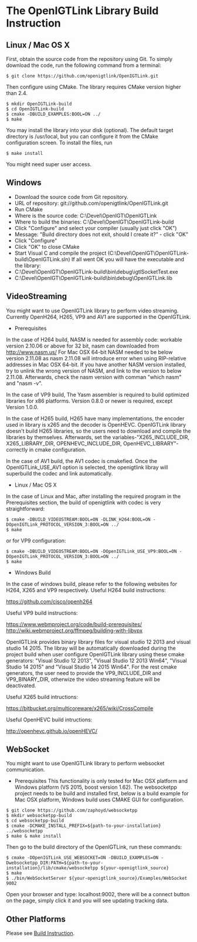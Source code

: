 The OpenIGTLink Library Build Instruction
=========================================

Linux / Mac OS X
----------------

First, obtain the source code from the repository using Git. To simply download
the code, run the following command from a terminal:

~~~~
$ git clone https://github.com/openigtlink/OpenIGTLink.git
~~~~

Then configure using CMake. The library requires CMake version higher than 2.4.

~~~~
$ mkdir OpenIGTLink-build
$ cd OpenIGTLink-build
$ cmake -DBUILD_EXAMPLES:BOOL=ON ../
$ make
~~~~

You may install the library into your disk (optional). The default target
directory is /usr/local, but you can configure it from the CMake configuration
screen. To install the files, run

~~~~
$ make install
~~~~

You might need super user access.

Windows
-------
* Download the source code from Git repository.
* URL of repository: git://github.com/openigtlink/OpenIGTLink.git
* Run CMake
* Where is the source code: C:\Devel\OpenIGT\OpenIGTLink
* Where to build the binaries: C:\Devel\OpenIGT\OpenIGTLink-build
* Click "Configure" and select your compiler (usually just click "OK")
* Message: "Build directory does not exit, should I create it?" - click "OK"
* Click "Configure"
* Click "OK" to close CMake
* Start Visual C and compile the project (C:\Devel\OpenIGT\OpenIGTLink-build\OpenIGTLink.sln)
If all went OK you will have the executable and the library:
* C:\Devel\OpenIGT\OpenIGTLink-build\bin\debug\igtlSocketTest.exe
* C:\Devel\OpenIGT\OpenIGTLink-build\bin\debug\OpenIGTLink.lib

VideoStreaming
---------------
You might want to use OpenIGTLink library to perform video streaming. Currently OpenH264, H265, VP9 and AV1 are supported in the OpenIGTLink.

* Prerequisites

In the case of H264 build, NASM is needed for assembly code: workable version 2.10.06 or above for 32 bit, nasm can downloaded from http://www.nasm.us/ 
For Mac OSX 64-bit NASM needed to be below version 2.11.08 as nasm 2.11.08 
will introduce error when using RIP-relative addresses in Mac OSX 64-bit. If you have another NASM version installed, try to unlink the wrong version of NASM, 
and link to the version to below 2.11.08. Afterwards, check the nasm version with comman "which nasm" and "nasm -v".

In the case of VP9 build, The Yasm assembler is required to build optimized libraries for x86 platforms. 
Version 0.8.0 or newer is required, except Version 1.0.0.

In the case of H265 build, H265 have many implementations, the encoder used in library is x265 and the decoder is OpenHEVC.
OpenIGTLink library doesn't build H265 libraries, so the users need to download and compile the libraries by themselves. 
Afterwards, set the variables-"X265_INCLUDE_DIR, X265_LIBRARY_DIR, OPENHEVC_INCLUDE_DIR, OpenHEVC_LIBRARY"-correctly in cmake configuration.

In the case of AV1 build, the AV1 codec is cmakefied. Once the OpenIGTLink_USE_AV1 option is selected, the openigtlink libray will superbuild the codec and link automatically.
* Linux / Mac OS X

In the case of Linux and Mac, after installing the required program in the Prerequisites section,
the build of openigtlink with codec is very straightforward: 

~~~~
$ cmake -DBUILD_VIDEOSTREAM:BOOL=ON -DLINK_H264:BOOL=ON -DOpenIGTLink_PROTOCOL_VERSION_3:BOOL=ON ../
$ make
~~~~

or for VP9 configuration:

~~~~
$ cmake -DBUILD_VIDEOSTREAM:BOOL=ON -DOpenIGTLink_USE_VP9:BOOL=ON -DOpenIGTLink_PROTOCOL_VERSION_3:BOOL=ON ../
$ make
~~~~

* Windows Build

In the case of windows build, please refer to the following websites for H264, X265 and VP9 respectively.
Useful H264 build instructions:

https://github.com/cisco/openh264

Useful VP9 build instructions:

https://www.webmproject.org/code/build-prerequisites/ 
http://wiki.webmproject.org/ffmpeg/building-with-libvpx

OpenIGTLink provides binary library files for visual studio 12 2013 and visual studio 14 2015.
The libray will be automatically downloaded during the project build when user configure OpenIGTLink library using these cmake generators:
"Visual Studio 12 2013", "Visual Studio 12 2013 Win64", "Visual Studio 14 2015" and "Visual Studio 14 2015 Win64". 
For the rest cmake generators, the user need to provide the VP9_INCLUDE_DIR and VP9_BINARY_DIR, otherwize the video streaming feature will be deactivated.

Useful X265 build intructions:

https://bitbucket.org/multicoreware/x265/wiki/CrossCompile

Useful OpenHEVC build intructions:

http://openhevc.github.io/openHEVC/

WebSocket
---------------
You might want to use OpenIGTLink library to perform websocket communication. 

* Prerequisites
This functionality is only tested for Mac OSX platform and Windows platform (VS 2015, boost version 1.62). The websocketpp project needs to be build and installed first, below is a build example for Mac OSX platform, Windows build uses CMAKE GUI for configuration. 
~~~~
$ git clone https://github.com/zaphoyd/websocketpp
$ mkdir websocketpp-build
$ cd websocketpp-build
$ cmake -DCMAKE_INSTALL_PREFIX=${path-to-your-installation} ../websocketpp
$ make & make install
~~~~

Then go to the build directory of the OpenIGTLink, run these commands:

~~~~
$ cmake -DOpenIGTLink_USE_WEBSOCKET=ON -DBUILD_EXAMPLES=ON -Dwebsocketpp_DIR:PATH=${path-to-your-installation}/lib/cmake/websocketpp ${your-openigtlink_source}
$ make
$ ./bin/WebSocketServer ${your-openigtlink_source}/Examples/WebSocket 9002
~~~~

Open your browser and type: localhost:9002, there will be a connect button on the page, simply click it and you will see updating tracking data.

Other Platforms
---------------

Please see [Build Instruction](http://openigtlink.org/library/build.html).
